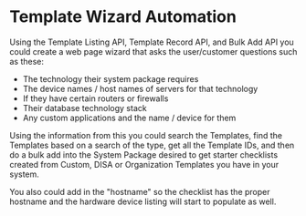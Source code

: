 # Template Wizard Automation

Using the Template Listing API, Template Record API, and Bulk Add API you could create a web page wizard that asks the user/customer questions such as these:

* The technology their system package requires
* The device names / host names of servers for that technology
* If they have certain routers or firewalls
* Their database technology stack
* Any custom applications and the name / device for them

Using the information from this you could search the Templates, find the Templates based on a search of the type, get all the Template IDs, and then do a bulk add into the System Package desired to get starter checklists created from Custom, DISA or Organization Templates you have in your system. 

You also could add in the "hostname" so the checklist has the proper hostname and the hardware device listing will start to populate as well.
